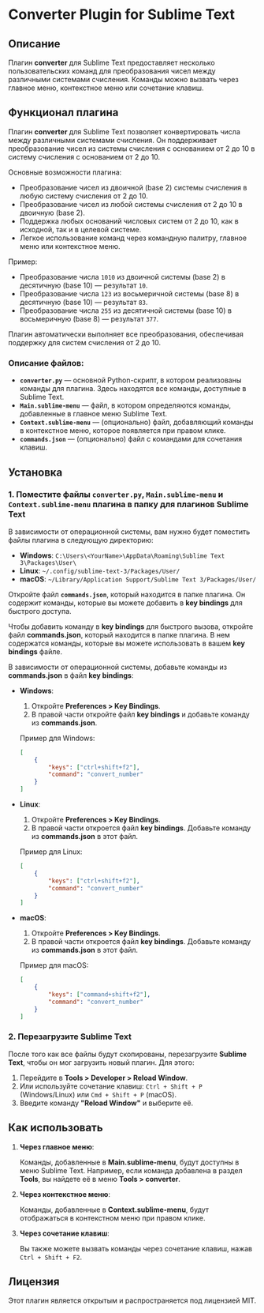 # Converter Plugin for Sublime Text

## Описание

Плагин **converter** для Sublime Text предоставляет несколько пользовательских команд для преобразования чисел между различными системами счисления. Команды можно вызвать через главное меню, контекстное меню или сочетание клавиш.

## Функционал плагина

Плагин **converter** для Sublime Text позволяет конвертировать числа между различными системами счисления. Он поддерживает преобразование чисел из системы счисления с основанием от 2 до 10 в систему счисления с основанием от 2 до 10.

Основные возможности плагина:

- Преобразование чисел из двоичной (base 2) системы счисления в любую систему счисления от 2 до 10.
- Преобразование чисел из любой системы счисления от 2 до 10 в двоичную (base 2).
- Поддержка любых оснований числовых систем от 2 до 10, как в исходной, так и в целевой системе.
- Легкое использование команд через командную палитру, главное меню или контекстное меню.

Пример:
- Преобразование числа `1010` из двоичной системы (base 2) в десятичную (base 10) — результат `10`.
- Преобразование числа `123` из восьмеричной системы (base 8) в десятичную (base 10) — результат `83`.
- Преобразование числа `255` из десятичной системы (base 10) в восьмеричную (base 8) — результат `377`.

Плагин автоматически выполняет все преобразования, обеспечивая поддержку для систем счисления от 2 до 10.

### Описание файлов:

- **`converter.py`** — основной Python-скрипт, в котором реализованы команды для плагина. Здесь находятся все команды, доступные в Sublime Text.
- **`Main.sublime-menu`** — файл, в котором определяются команды, добавленные в главное меню Sublime Text.
- **`Context.sublime-menu`** — (опционально) файл, добавляющий команды в контекстное меню, которое появляется при правом клике.
- **`commands.json`** — (опционально) файл с командами для сочетания клавиш.

## Установка

### 1. Поместите файлы **`converter.py`**, **`Main.sublime-menu`** и **`Context.sublime-menu`** плагина в папку для плагинов Sublime Text

В зависимости от операционной системы, вам нужно будет поместить файлы плагина в следующую директорию:

- **Windows**: `C:\Users\<YourName>\AppData\Roaming\Sublime Text 3\Packages\User\`
- **Linux**: `~/.config/sublime-text-3/Packages/User/`
- **macOS**: `~/Library/Application Support/Sublime Text 3/Packages/User/`

Откройте файл **`commands.json`**, который находится в папке плагина. Он содержит команды, которые вы можете добавить в **key bindings** для быстрого доступа.

Чтобы добавить команду в **key bindings** для быстрого вызова, откройте файл **commands.json**, который находится в папке плагина. В нем содержатся команды, которые вы можете использовать в вашем **key bindings** файле.

В зависимости от операционной системы, добавьте команды из **commands.json** в файл **key bindings**:

- **Windows**:

  1. Откройте **Preferences > Key Bindings**.
  2. В правой части откройте файл **key bindings** и добавьте команду из **commands.json**.

  Пример для Windows:
  ```json
  [
      {
          "keys": ["ctrl+shift+f2"],
          "command": "convert_number"
      }
  ]
  ```
- **Linux**:

  1. Откройте **Preferences > Key Bindings**.
  2. В правой части откроется файл **key bindings**. Добавьте команду из **commands.json** в этот файл.

  Пример для Linux:
  ```json
  [
      {
          "keys": ["ctrl+shift+f2"],
          "command": "convert_number"
      }
  ]
  ```
- **macOS**:

  1. Откройте **Preferences > Key Bindings**.
  2. В правой части откроется файл **key bindings**. Добавьте команду из **commands.json** в этот файл.

  Пример для macOS:
  ```json
  [
      {
          "keys": ["command+shift+f2"],
          "command": "convert_number"
      }
  ]

### 2. Перезагрузите Sublime Text

После того как все файлы будут скопированы, перезагрузите **Sublime Text**, чтобы он мог загрузить новый плагин. Для этого:

1. Перейдите в **Tools > Developer > Reload Window**.
2. Или используйте сочетание клавиш: `Ctrl + Shift + P` (Windows/Linux) или `Cmd + Shift + P` (macOS).
3. Введите команду **"Reload Window"** и выберите её.

## Как использовать

1. **Через главное меню**:

   Команды, добавленные в **Main.sublime-menu**, будут доступны в меню Sublime Text. Например, если команда добавлена в раздел **Tools**, вы найдете её в меню **Tools > converter**.

2. **Через контекстное меню**:

   Команды, добавленные в **Context.sublime-menu**, будут отображаться в контекстном меню при правом клике.

3. **Через сочетание клавиш**:

   Вы также можете вызвать команды через сочетание клавиш, нажав `Ctrl + Shift + F2`.

## Лицензия

Этот плагин является открытым и распространяется под лицензией MIT.
